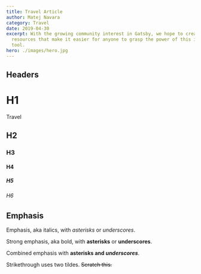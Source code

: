 ```yaml
---
title: Travel Article
author: Matej Navara
category: Travel
date: 2019-04-30
excerpt: With the growing community interest in Gatsby, we hope to create more
  resources that make it easier for anyone to grasp the power of this incredible
  tool.
hero: ./images/hero.jpg
---
```


## Headers

# H1

Travel

## H2

### H3

#### H4

##### H5

###### H6

## Emphasis

Emphasis, aka italics, with _asterisks_ or _underscores_.

Strong emphasis, aka bold, with **asterisks** or **underscores**.

Combined emphasis with **asterisks and _underscores_**.

Strikethrough uses two tildes. ~~Scratch this.~~
